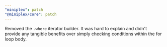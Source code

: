 ```yaml
---
"miniplex": patch
"@miniplex/core": patch
---
```


Removed the `.where` iterator builder. It was hard to explain and didn't provide any tangible benefits over simply checking conditions within the for loop body.
